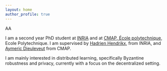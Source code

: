 ```yaml
---
layout: home
author_profile: true
---
```


AA

I am a second year PhD student at [INRIA](https://www.inria.fr/en) and at [CMAP, École polytechnique](https://portail.polytechnique.edu/cmap/en), Ecole Polytechnique. I am supervised by [Hadrien Hendrikx](https://www.di.ens.fr/hadrien.hendrikx/), from INRIA, and [Aymeric Dieuleveut](http://www.cmap.polytechnique.fr/~aymeric.dieuleveut/) from CMAP.


I am mainly interested in distributed learning, specifically Byzantine robustness and privacy, currently with a focus on the decentralized setting. 
